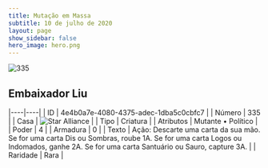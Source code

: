 ```yaml
---
title: Mutação em Massa
subtitle: 10 de julho de 2020
layout: page
show_sidebar: false
hero_image: hero.png
---
```


![335](https://cdn.keyforgegame.com/media/card_front/pt/479_335_582P839P6HF9_pt.png)

## Embaixador Liu

|----|----|
| ID | 4e4b0a7e-4080-4375-adec-1dba5c0cbfc7 |
| Número | 335 |
| Casa | ![Star Alliance](https://archonarcana.com/images/thumb/7/7d/Star_Alliance.png/22px-Star_Alliance.png "Aliança Estelar") |
| Tipo | Criatura |
| Atributos | Mutante • Político |
| Poder | 4 |
| Armadura | 0 |
| Texto | Ação: Descarte uma carta da sua mão. Se for uma carta Dis ou Sombras, roube 1A. Se for uma carta Logos ou Indomados, ganhe 2A. Se for uma carta Santuário ou Sauro, capture 3A. |
| Raridade | Rara |
